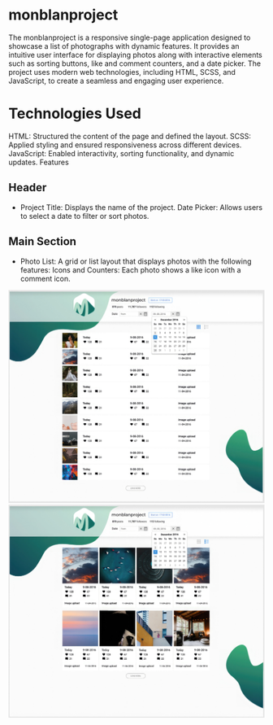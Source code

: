 # monblanproject

The monblanproject is a responsive single-page application designed to showcase a list of photographs with dynamic features. It provides an intuitive user interface for displaying photos along with
interactive elements such as sorting buttons, like and comment counters, and a date picker. The project uses modern web technologies, including HTML, SCSS, and JavaScript, to create a seamless and
engaging user experience.

# Technologies Used

HTML: Structured the content of the page and defined the layout. SCSS: Applied styling and ensured responsiveness across different devices. JavaScript: Enabled interactivity, sorting functionality,
and dynamic updates. Features

## Header

- Project Title: Displays the name of the project. Date Picker: Allows users to select a date to filter or sort photos.

## Main Section

- Photo List: A grid or list layout that displays photos with the following features: Icons and Counters: Each photo shows a like icon with a comment icon.

![preview](https://github.com/Inna-Mykytiuk/events-picker/blob/main/assets/presentationImg1.jpg)
![preview](https://github.com/Inna-Mykytiuk/events-picker/blob/main/assets/presentationImg2.jpg)
